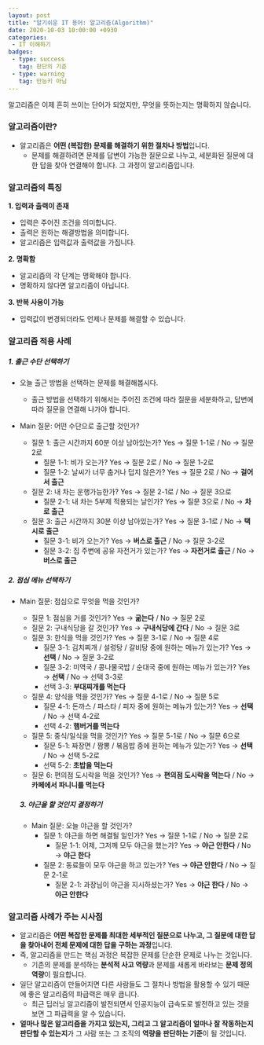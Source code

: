 ```yaml
---
layout: post
title: "알기쉬운 IT 용어: 알고리즘(Algorithm)"
date: 2020-10-03 10:00:00 +0930
categories: 
 - IT 이해하기
badges:
 - type: success
   tag: 판단의 기준
 - type: warning
   tag: 만능키 아님
---
```


알고리즘은 이제 흔히 쓰이는 단어가 되었지만, 무엇을 뜻하는지는 명확하지 않습니다.

<!--more-->

### **알고리즘이란?**

- 알고리즘은 **어떤 (복잡한) 문제를 해결하기 위한 절차나 방법**입니다.
  - 문제를 해결하려면 문제를 답변이 가능한 질문으로 나누고, 세분화된 질문에 대한 답을 찾아 연결해야 합니다. 그 과정이 알고리즘입니다.

### **알고리즘의 특징**

**1. 입력과 출력이 존재**
  - 입력은 주어진 조건을 의미합니다.
  - 출력은 원하는 해결방법을 의미합니다.
  - 알고리즘은 입력값과 출력값을 가집니다.

**2. 명확함**
  - 알고리즘의 각 단계는 명확해야 합니다.
  - 명확하지 않다면 알고리즘이 아닙니다.

**3. 반복 사용이 가능**
  - 입력값이 변경되더라도 언제나 문제를 해결할 수 있습니다.

### **알고리즘 적용 사례**

##### 1. 출근 수단 선택하기
- 오늘 출근 방법을 선택하는 문제를 해결해봅시다.
  - 출근 방법을 선택하기 위해서는 주어진 조건에 따라 질문을 세분화하고, 답변에 따라 질문을 연결해 나가야 합니다.

- Main 질문: 어떤 수단으로 출근할 것인가?
  - 질문 1: 출근 시간까지 60분 이상 남아있는가? Yes → 질문 1-1로 / No → 질문 2로
    - 질문 1-1: 비가 오는가? Yes → 질문 2로 / No → 질문 1-2로
    - 질문 1-2: 날씨가 너무 춥거나 덥지 않은가? Yes → 질문 2로 / No → **걸어서 출근**
  - 질문 2: 내 차는 운행가능한가? Yes → 질문 2-1로 / No → 질문 3으로
    - 질문 2-1: 내 차는 5부제 적용되는 날인가? Yes → 질문 3으로 / No → **차로 출근**
  - 질문 3: 출근 시간까지 30분 이상 남아있는가? Yes → 질문 3-1로 / No → **택시로 출근**
    - 질문 3-1: 비가 오는가? Yes → **버스로 출근** / No → 질문 3-2로
    - 질문 3-2: 집 주변에 공유 자전거가 있는가? Yes → **자전거로 출근** / No → **버스로 출근**

##### 2. 점심 메뉴 선택하기
- Main 질문: 점심으로 무엇을 먹을 것인가?
  - 질문 1: 점심을 거를 것인가? Yes → **굶는다** / No → 질문 2로
  - 질문 2: 구내식당을 갈 것인가? Yes → **구내식당에 간다** / No → 질문 3로
  - 질문 3: 한식을 먹을 것인가? Yes → 질문 3-1로 / No → 질문 4로
    - 질문 3-1: 김치찌개 / 설렁탕 / 갈비탕 중에 원하는 메뉴가 있는가? Yes → **선택** / No → 질문 3-2로
    - 질문 3-2: 미역국 / 콩나물국밥 / 순대국 중에 원하는 메뉴가 있는가? Yes → **선택** / No → 선택 3-3로
    - 선택 3-3: **부대찌개를 먹는다**
  - 질문 4: 양식을 먹을 것인가? Yes → 질문 4-1로 / No → 질문 5로
    - 질문 4-1: 돈까스 / 파스타 / 피자 중에 원하는 메뉴가 있는가? Yes → **선택** / No → 선택 4-2로
    - 선택 4-2: **햄버거를 먹는다**
  - 질문 5: 중식/일식을 먹을 것인가? Yes → 질문 5-1로 / No → 질문 6으로
    - 질문 5-1: 짜장면 / 짬뽕 / 볶음밥 중에 원하는 메뉴가 있는가? Yes → **선택** / No → 선택 5-2로
    - 선택 5-2: **초밥을 먹는다**
  - 질문 6: 편의점 도시락을 먹을 것인가? Yes → **편의점 도시락을 먹는다** / No → **카페에서 파니니를 먹는다**

  ##### 3. 야근을 할 것인지 결정하기
  - Main 질문: 오늘 야근을 할 것인가?
    - 질문 1: 야근을 하면 해결될 일인가? Yes → 질문 1-1로 / No → 질문 2로
      - 질문 1-1: 어제, 그저께 모두 야근을 했는가? Yes → **야근 안한다** / No → **야근 한다**
    - 질문 2: 동료들이 모두 야근을 하고 있는가? Yes → **야근 안한다** / No → 질문 2-1로
      - 질문 2-1: 과장님이 야근을 지시하셨는가? Yes → **야근 한다** / No → **야근 안한다**

### **알고리즘 사례가 주는 시사점**
- 알고리즘은 **어떤 복잡한 문제를 최대한 세부적인 질문으로 나누고, 그 질문에 대한 답을 찾아내어 전체 문제에 대한 답을 구하는 과정**입니다.
- 즉, 알고리즘을 만드는 핵심 과정은 복잡한 문제를 단순한 문제로 나누는 것입니다.
  - 기존의 문제를 분석하는 **분석적 사고 역량**과 문제를 새롭게 바라보는 **문제 정의 역량**이 필요합니다.
- 일단 알고리즘이 만들어지면 다른 사람들도 그 절차나 방법을 활용할 수 있기 때문에 좋은 알고리즘의 파급력은 매우 큽니다.
  - 최근 딥러닝 알고리즘이 발전되면서 인공지능이 급속도로 발전하고 있는 것을 보면 그 파급력을 알 수 있습니다.
- **얼마나 많은 알고리즘을 가지고 있는지, 그리고 그 알고리즘이 얼마나 잘 작동하는지 판단할 수 있는지**가 그 사람 또는 그 조직의 **역량을 판단하는 기준**이 될 것입니다.
